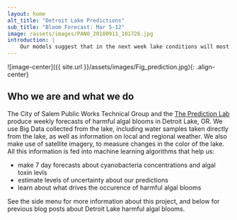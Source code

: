 ```yaml
---
layout: home
alt_title: "Detroit Lake Predictions"
sub_title: "Bloom Forecast: Mar 5-12"
image: /assets/images/PANO_20180911_101726.jpg
introduction: |
	Our models suggest that in the next week lake conditions will most likely stay clear of harmful algae. See our most recent blog post for more information about lake water data, and where we are in the season.
---
```

![image-center]({{ site.url }}/assets/images/Fig_prediction.jpg){: .align-center}

## Who we are and what we do
The City of Salem Public Works Technical Group and the [The Prediction Lab](https://www.thepredictionlab.com/) produce weekly forecasts of harmful algal blooms in Detroit Lake, OR. We use Big Data collected from the lake,      including water samples taken directly from the lake, as well as information on local and regional   weather. We also make use of satellite imagery, to measure changes in the color of the lake. All     this information is fed into machine learning algorithms that help us:

  - make 7 day forecasts about cyanobacteria concentrations and algal toxin levls
  - estimate levels of uncertainty about our predictions
  - learn about what drives the occurence of harmful algal blooms

See the side menu for more information about this project, and below for previous blog posts about Detroit Lake harmful algal blooms.
